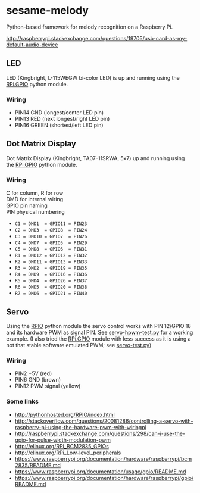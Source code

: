 # sesame-melody

Python-based framework for melody recognition on a Raspberry Pi.


http://raspberrypi.stackexchange.com/questions/19705/usb-card-as-my-default-audio-device

## LED

LED (Kingbright, L-115WEGW bi-color LED) is up and running using the [RPi.GPIO](https://pypi.python.org/pypi/RPi.GPIO) python module.

### Wiring
* PIN14 GND (longest/center LED pin)
* PIN13 RED (next longest/right LED pin)
* PIN16 GREEN (shortest/left LED pin)

## Dot Matrix Display

Dot Matrix Display (Kingbright, TA07-11SRWA, 5x7) up and running using the [RPi.GPIO](https://pypi.python.org/pypi/RPi.GPIO) python module. 

### Wiring
C for column, R for row   
DMD for internal wiring   
GPIO pin naming   
PIN physical numbering   
* `C1 = DMD1  = GPIO11 = PIN23`
* `C2 = DMD3  = GPIO8  = PIN24`
* `C3 = DMD10 = GPIO7  = PIN26`
* `C4 = DMD7  = GPIO5  = PIN29`
* `C5 = DMD8  = GPIO6  = PIN31`
* `R1 = DMD12 = GPIO12 = PIN32`
* `R2 = DMD11 = GPIO13 = PIN33`
* `R3 = DMD2  = GPIO19 = PIN35`
* `R4 = DMD9  = GPIO16 = PIN36`
* `R5 = DMD4  = GPIO26 = PIN37`
* `R6 = DMD5  = GPIO20 = PIN38`
* `R7 = DMD6  = GPIO21 = PIN40`

## Servo

Using the [RPIO](http://pythonhosted.org/RPIO/index.html) python module the servo control works with PIN 12/GPIO 18 and its hardware PWM as signal PIN. See [servo-hpwm-test.py](/servo-hpwm-test.py) for a working example. (I also tried the [RPi.GPIO](https://pypi.python.org/pypi/RPi.GPIO) module with less success as it is using a not that stable software emulated PWM; see [servo-test.py](/servo-test.py))

### Wiring
* PIN2 +5V (red)
* PIN6 GND (brown)
* PIN12 PWM signal (yellow)

### Some links
* http://pythonhosted.org/RPIO/index.html
* http://stackoverflow.com/questions/20081286/controlling-a-servo-with-raspberry-pi-using-the-hardware-pwm-with-wiringpi
* http://raspberrypi.stackexchange.com/questions/298/can-i-use-the-gpio-for-pulse-width-modulation-pwm
* http://elinux.org/RPi_BCM2835_GPIOs
* http://elinux.org/RPi_Low-level_peripherals
* https://www.raspberrypi.org/documentation/hardware/raspberrypi/bcm2835/README.md
* https://www.raspberrypi.org/documentation/usage/gpio/README.md
* https://www.raspberrypi.org/documentation/hardware/raspberrypi/gpio/README.md
 
